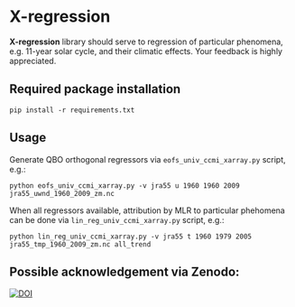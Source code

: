 # X-regression

**X-regression** library should serve to regression of particular phenomena, e.g. 11-year solar cycle, and their climatic effects. Your feedback is highly appreciated.

## Required package installation
`pip install -r requirements.txt`

## Usage
Generate QBO orthogonal regressors via `eofs_univ_ccmi_xarray.py` script, e.g.:

`python eofs_univ_ccmi_xarray.py -v jra55 u 1960 1960 2009 jra55_uwnd_1960_2009_zm.nc`

When all regressors available, attribution by MLR to particular phehomena can be done  via `lin_reg_univ_ccmi_xarray.py` script, e.g.:

`python lin_reg_univ_ccmi_xarray.py -v jra55 t 1960 1979 2005 jra55_tmp_1960_2009_zm.nc all_trend`

## Possible acknowledgement via Zenodo:
[![DOI](https://zenodo.org/badge/60927195.svg)](https://zenodo.org/badge/latestdoi/60927195)



